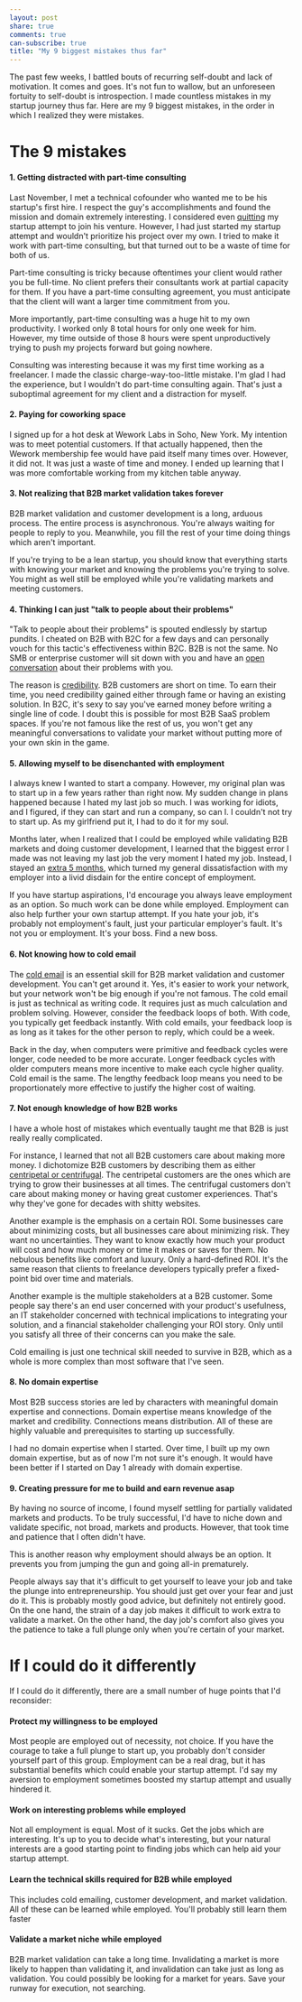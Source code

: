 ```yaml
---
layout: post
share: true
comments: true
can-subscribe: true
title: "My 9 biggest mistakes thus far"
---
```


The past few weeks, I battled bouts of recurring self-doubt and lack of motivation. It comes and goes. It's not fun to wallow, but an unforeseen fortuity to self-doubt is introspection. I made countless mistakes in my startup journey thus far. Here are my 9 biggest mistakes, in the order in which I realized they were mistakes.

# The 9 mistakes

#### 1. Getting distracted with part-time consulting

Last November, I met a technical cofounder who wanted me to be his startup's first hire. I respect the guy's accomplishments and found the mission and domain extremely interesting. I considered even <a href="http://www.dillonforrest.com/startup/temptations-to-quit/" target="_blank">quitting</a> my startup attempt to join his venture. However, I had just started my startup attempt and wouldn't prioritize his project over my own. I tried to make it work with part-time consulting, but that turned out to be a waste of time for both of us.

Part-time consulting is tricky because oftentimes your client would rather you be full-time. No client prefers their consultants work at partial capacity for them. If you have a part-time consulting agreement, you must anticipate that the client will want a larger time commitment from you.

More importantly, part-time consulting was a huge hit to my own productivity. I worked only 8 total hours for only one week for him. However, my time outside of those 8 hours were spent unproductively trying to push my projects forward but going nowhere.

Consulting was interesting because it was my first time working as a freelancer. I made the classic charge-way-too-little mistake. I'm glad I had the experience, but I wouldn't do part-time consulting again. That's just a suboptimal agreement for my client and a distraction for myself.

#### 2. Paying for coworking space

I signed up for a hot desk at Wework Labs in Soho, New York. My intention was to meet potential customers. If that actually happened, then the Wework membership fee would have paid itself many times over. However, it did not. It was just a waste of time and money. I ended up learning that I was more comfortable working from my kitchen table anyway.

#### 3. Not realizing that B2B market validation takes forever

B2B market validation and customer development is a long, arduous process. The entire process is asynchronous. You're always waiting for people to reply to you. Meanwhile, you fill the rest of your time doing things which aren't important.

If you're trying to be a lean startup, you should know that everything starts with knowing your market and knowing the problems you're trying to solve. You might as well still be employed while you're validating markets and meeting customers.

#### 4. Thinking I can just "talk to people about their problems"

"Talk to people about their problems" is spouted endlessly by startup pundits. I cheated on B2B with B2C for a few days and can personally vouch for this tactic's effectiveness within B2C. B2B is not the same. No SMB or enterprise customer will sit down with you and have an <a href="http://www.dillonforrest.com/startup/validating-enterprise-business-ideas-the-wrong-way/" target="_blank">open conversation</a> about their problems with you.

The reason is <a href="http://www.dillonforrest.com/startup/credibility-the-missing-lean-startup-tactic/" target="_blank">credibility</a>. B2B customers are short on time. To earn their time, you need credibility gained either through fame or having an existing solution. In B2C, it's sexy to say you've earned money before writing a single line of code. I doubt this is possible for most B2B SaaS problem spaces. If you're not famous like the rest of us, you won't get any meaningful conversations to validate your market without putting more of your own skin in the game.

#### 5. Allowing myself to be disenchanted with employment

I always knew I wanted to start a company. However, my original plan was to start up in a few years rather than right now. My sudden change in plans happened because I hated my last job so much. I was working for idiots, and I figured, if they can start and run a company, so can I. I couldn't not try to start up. As my girlfriend put it, I had to do it for my soul.

Months later, when I realized that I could be employed while validating B2B markets and doing customer development, I learned that the biggest error I made was not leaving my last job the very moment I hated my job. Instead, I stayed an <a href="http://www.dillonforrest.com/startup/if-i-could-redo-my-startup-preparation/" target="_blank">extra 5 months</a>, which turned my general dissatisfaction with my employer into a livid disdain for the entire concept of employment.

If you have startup aspirations, I'd encourage you always leave employment as an option. So much work can be done while employed. Employment can also help further your own startup attempt. If you hate your job, it's probably not employment's fault, just your particular employer's fault. It's not you or employment. It's your boss. Find a new boss.

#### 6. Not knowing how to cold email

The <a href="http://www.dillonforrest.com/startup/the-cold-email/" target="_blank">cold email</a> is an essential skill for B2B market validation and customer development. You can't get around it. Yes, it's easier to work your network, but your network won't be big enough if you're not famous. The cold email is just as technical as writing code. It requires just as much calculation and problem solving. However, consider the feedback loops of both. With code, you typically get feedback instantly. With cold emails, your feedback loop is as long as it takes for the other person to reply, which could be a week.

Back in the day, when computers were primitive and feedback cycles were longer, code needed to be more accurate. Longer feedback cycles with older computers means more incentive to make each cycle higher quality. Cold email is the same. The lengthy feedback loop means you need to be proportionately more effective to justify the higher cost of waiting.

#### 7. Not enough knowledge of how B2B works

I have a whole host of mistakes which eventually taught me that B2B is just really really complicated.

For instance, I learned that not all B2B customers care about making more money. I dichotomize B2B customers by describing them as either <a href="http://www.dillonforrest.com/startup/the-cold-email/" target="_blank">centripetal or centrifugal</a>. The centripetal customers are the ones which are trying to grow their businesses at all times. The centrifugal customers don't care about making money or having great customer experiences. That's why they've gone for decades with shitty websites.

Another example is the emphasis on a certain ROI. Some businesses care about minimizing costs, but all businesses care about minimizing risk. They want no uncertainties. They want to know exactly how much your product will cost and how much money or time it makes or saves for them. No nebulous benefits like comfort and luxury. Only a hard-defined ROI. It's the same reason that clients to freelance developers typically prefer a fixed-point bid over time and materials.

Another example is the multiple stakeholders at a B2B customer. Some people say there's an end user concerned with your product's usefulness, an IT stakeholder concerned with technical implications to integrating your solution, and a financial stakeholder challenging your ROI story. Only until you satisfy all three of their concerns can you make the sale.

Cold emailing is just one technical skill needed to survive in B2B, which as a whole is more complex than most software that I've seen.

#### 8. No domain expertise

Most B2B success stories are led by characters with meaningful domain expertise and connections. Domain expertise means knowledge of the market and credibility. Connections means distribution. All of these are highly valuable and prerequisites to starting up successfully.

I had no domain expertise when I started. Over time, I built up my own domain expertise, but as of now I'm not sure it's enough. It would have been better if I started on Day 1 already with domain expertise.

#### 9. Creating pressure for me to build and earn revenue asap

By having no source of income, I found myself settling for partially validated markets and products. To be truly successful, I'd have to niche down and validate specific, not broad, markets and products. However, that took time and patience that I often didn't have.

This is another reason why employment should always be an option. It prevents you from jumping the gun and going all-in prematurely.

People always say that it's difficult to get yourself to leave your job and take the plunge into entrepreneurship. You should just get over your fear and just do it. This is probably mostly good advice, but definitely not entirely good. On the one hand, the strain of a day job makes it difficult to work extra to validate a market. On the other hand, the day job's comfort also gives you the patience to take a full plunge only when you're certain of your market.

# If I could do it differently

If I could do it differently, there are a small number of huge points that I'd reconsider:

#### Protect my willingness to be employed

Most people are employed out of necessity, not choice. If you have the courage to take a full plunge to start up, you probably don't consider yourself part of this group. Employment can be a real drag, but it has substantial benefits which could enable your startup attempt. I'd say my aversion to employment sometimes boosted my startup attempt and usually hindered it.

#### Work on interesting problems while employed

Not all employment is equal. Most of it sucks. Get the jobs which are interesting. It's up to you to decide what's interesting, but your natural interests are a good starting point to finding jobs which can help aid your startup attempt.

#### Learn the technical skills required for B2B while employed

This includes cold emailing, customer development, and market validation. All of these can be learned while employed. You'll probably still learn them faster 

#### Validate a market niche while employed

B2B market validation can take a long time. Invalidating a market is more likely to happen than validating it, and invalidation can take just as long as validation. You could possibly be looking for a market for years. Save your runway for execution, not searching.